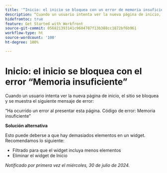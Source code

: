 ```yaml
---
title: '“Inicio: el inicio se bloquea con un error de memoria insuficiente”'
description: “Cuando un usuario intenta ver la nueva página de inicio, el sitio se bloquea y se muestra un mensaje de error. Hay una solución disponible”.
hidefromtoc: true
feature: Get Started with Workfront
source-git-commit: 056821393141c9604707f13b388cc1872bf6b961
workflow-type: ht
source-wordcount: '100'
ht-degree: 100%

---
```



# Inicio: el inicio se bloquea con el error “Memoria insuficiente”

Cuando un usuario intenta ver la nueva página de inicio, el sitio se bloquea y se muestra el siguiente mensaje de error:

“Ha ocurrido un error al presentar esta página. Código de error: Memoria insuficiente”

**Solución alternativa**

Esto puede deberse a que hay demasiados elementos en un widget. Recomendamos lo siguiente:

* Filtrado para que el widget incluya menos elementos
* Eliminar el widget de Inicio

_Notificado por primera vez el miércoles, 30 de julio de 2024._
